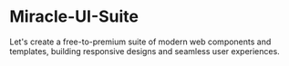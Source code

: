 # Miracle-UI-Suite
Let's create a free-to-premium suite of modern web components and templates, building responsive designs and seamless user experiences.
